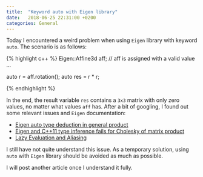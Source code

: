 ```yaml
---
title:  "Keyword auto with Eigen library"
date:   2018-06-25 22:31:00 +0200
categories: General 
---
```


Today I encountered a weird problem when using `Eigen` library with keyword `auto`. The scenario is as follows:

{% highlight c++ %}
Eigen::Affine3d aff; 
// aff is assigned with a valid value ...

auto r = aff.rotation();
auto res = r * r;

{% endhighlight %}

In the end, the result variable `res` contains a `3x3` matrix with only zero values, no matter what values `aff` has. After a bit of googling, I found out some relevant issues and `Eigen` documentation:
* [Eigen auto type deduction in general product][link 1]
* [Eigen and C++11 type inference fails for Cholesky of matrix product][link 2]
* [Lazy Evaluation and Aliasing][link 3]

I still have not quite understand this issue. As a temporary solution, using `auto` with `Eigen` library should be avoided as much as possible.

I will post another article once I understand it fully. 


[link 1]: [https://stackoverflow.com/questions/26705446/eigen-auto-type-deduction-in-general-product]
[link 2]: [https://stackoverflow.com/questions/27113261/eigen-and-c11-type-inference-fails-for-cholesky-of-matrix-product]
[link 3]: [https://eigen.tuxfamily.org/dox/TopicLazyEvaluation.html]


